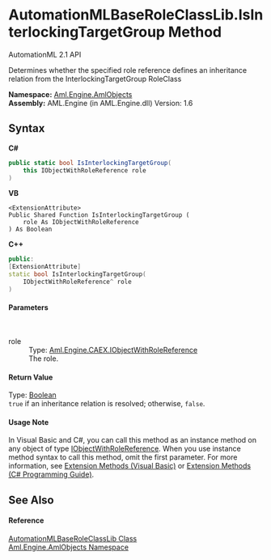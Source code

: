 # AutomationMLBaseRoleClassLib.IsInterlockingTargetGroup Method 
AutomationML 2.1 API 

Determines whether the specified role reference defines an inheritance relation from the InterlockingTargetGroup RoleClass

**Namespace:**&nbsp;<a href="N_Aml_Engine_AmlObjects">Aml.Engine.AmlObjects</a><br />**Assembly:**&nbsp;AML.Engine (in AML.Engine.dll) Version: 1.6

## Syntax

**C#**<br />
``` C#
public static bool IsInterlockingTargetGroup(
	this IObjectWithRoleReference role
)
```

**VB**<br />
``` VB
<ExtensionAttribute>
Public Shared Function IsInterlockingTargetGroup ( 
	role As IObjectWithRoleReference
) As Boolean
```

**C++**<br />
``` C++
public:
[ExtensionAttribute]
static bool IsInterlockingTargetGroup(
	IObjectWithRoleReference^ role
)
```


#### Parameters
&nbsp;<dl><dt>role</dt><dd>Type: <a href="T_Aml_Engine_CAEX_IObjectWithRoleReference">Aml.Engine.CAEX.IObjectWithRoleReference</a><br />The role.</dd></dl>

#### Return Value
Type: <a href="https://docs.microsoft.com/dotnet/api/system.boolean" target="_parent" rel="noopener noreferrer">Boolean</a><br />`true` if an inheritance relation is resolved; otherwise, `false`.

#### Usage Note
In Visual Basic and C#, you can call this method as an instance method on any object of type <a href="T_Aml_Engine_CAEX_IObjectWithRoleReference">IObjectWithRoleReference</a>. When you use instance method syntax to call this method, omit the first parameter. For more information, see <a href="https://docs.microsoft.com/dotnet/visual-basic/programming-guide/language-features/procedures/extension-methods" target="_blank" rel="noopener noreferrer">Extension Methods (Visual Basic)</a> or <a href="https://docs.microsoft.com/dotnet/csharp/programming-guide/classes-and-structs/extension-methods" target="_blank" rel="noopener noreferrer">Extension Methods (C# Programming Guide)</a>.

## See Also


#### Reference
<a href="T_Aml_Engine_AmlObjects_AutomationMLBaseRoleClassLib">AutomationMLBaseRoleClassLib Class</a><br /><a href="N_Aml_Engine_AmlObjects">Aml.Engine.AmlObjects Namespace</a><br />